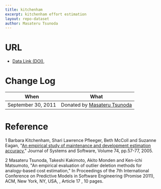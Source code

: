 ```yaml
---
title: kitchenham
excerpt: kitchenham effort estimation
layout: repo-dataset
author: Masateru Tsunoda
---
```



# URL
* [Data Link (DOI)](https://doi.org/10.5281/zenodo.268457),

# Change Log

When | What
---- | ----
   September 30, 2011 | Donated by [Masateru Tsunoda](/repo/people/data-donors/promise3.html)

# Reference

1 Barbara Kitchenham, Shari Lawrence Pfleeger, Beth McColl and Suzanne Eagan, "[An empirical study of maintenance and development estimation accuracy](http://www.sciencedirect.com/science/article/pii/S0164121202000213)," Journal of Systems and Software, Volume 74, pp.57-77, 2005.

2 Masateru Tsunoda, Takeshi Kakimoto, Akito Monden and Ken-ichi Matsumoto, "An empirical evaluation of outlier deletion methods for analogy-based cost estimation," In Proceedings of the 7th International Conference on Predictive Models in Software Engineering (Promise 2011), ACM, New York, NY, USA, , Article 17 , 10 pages.

